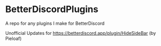 # BetterDiscordPlugins
A repo for any plugins I make for BetterDiscord

Unofficial Updates for https://betterdiscord.app/plugin/HideSideBar (by Pieloaf)
